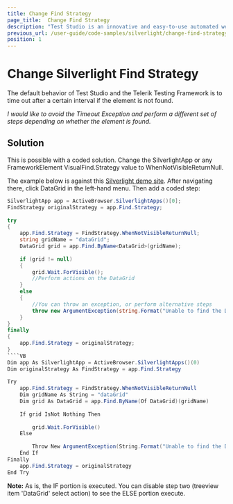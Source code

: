 ```yaml
---
title: Change Find Strategy
page_title:  Change Find Strategy
description: "Test Studio is an innovative and easy-to-use automated web, WPF and load testing solution. Test Studio tests support essential technologies like ASP.NET AJAX, Silverlight, PHP and MVC. HTML5, Testing framework, functional testing, performance testing, load testing, exploratory testing, manual testing."
previous_url: /user-guide/code-samples/silverlight/change-find-strategy.aspx, /user-guide/code-samples/silverlight/change-find-strategy
position: 1
---
```

# Change Silverlight Find Strategy

The default behavior of Test Studio and the Telerik Testing Framework is to time out after a certain interval if the element is not found.
 
*I would like to avoid the Timeout Exception and perform a different set of steps depending on whether the element is found.*

## Solution

This is possible with a coded solution. Change the SilverlightApp or any FrameworkElement VisualFind.Strategy value to WhenNotVisibleReturnNull.

The example below is against this <a href="http://www.silverlight.net/content/samples/sl4/toolkitcontrolsamples/run/default.html" target="_blank">Silverlight demo site</a>. After navigating there, click DataGrid in the left-hand menu. Then add a coded step:

````C#
SilverlightApp app = ActiveBrowser.SilverlightApps()[0];
FindStrategy originalStrategy = app.Find.Strategy;
 
try
{
    app.Find.Strategy = FindStrategy.WhenNotVisibleReturnNull;
    string gridName = "dataGrid";
    DataGrid grid = app.Find.ByName<DataGrid>(gridName);
     
    if (grid != null)
    {
        grid.Wait.ForVisible();
        //Perform actions on the DataGrid
    }
    else   
    {
        //You can throw an exception, or perform alternative steps
        throw new ArgumentException(string.Format("Unable to find the DataGrid named '{0}'!", gridName));
    }
}
finally
{
    app.Find.Strategy = originalStrategy;
}
````VB
Dim app As SilverlightApp = ActiveBrowser.SilverlightApps()(0)
Dim originalStrategy As FindStrategy = app.Find.Strategy
 
Try
    app.Find.Strategy = FindStrategy.WhenNotVisibleReturnNull
    Dim gridName As String = "dataGrid"
    Dim grid As DataGrid = app.Find.ByName(Of DataGrid)(gridName)
 
    If grid IsNot Nothing Then
       
        grid.Wait.ForVisible()
    Else
       
        Throw New ArgumentException(String.Format("Unable to find the DataGrid named '{0}'!", gridName))
    End If
Finally
    app.Find.Strategy = originalStrategy
End Try
````

**Note:** As is, the IF portion is executed. You can disable step two (treeview item 'DataGrid' select action) to see the ELSE portion execute.
